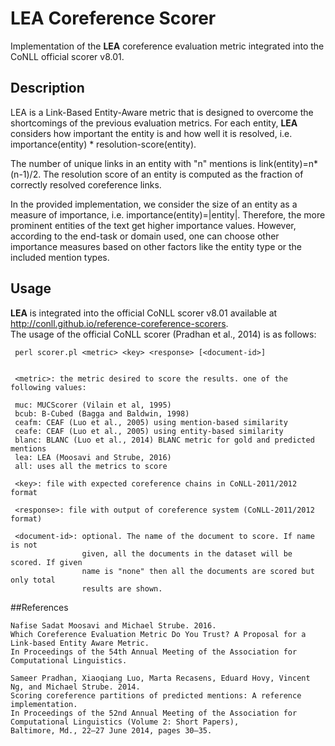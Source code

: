 # LEA Coreference Scorer

Implementation of the **LEA** coreference evaluation metric integrated into the CoNLL official scorer v8.01.

## Description

LEA is a Link-Based Entity-Aware metric that is designed to overcome the shortcomings of the previous evaluation metrics.
For each entity, **LEA** considers how important the entity is and how well it is resolved, i.e. importance(entity) * resolution-score(entity).

The number of unique links in an entity with "n" mentions is link(entity)=n*(n-1)/2.
The resolution score of an entity is computed as the fraction of correctly resolved coreference links.

In the provided implementation, we consider the size of an entity as a measure of importance, i.e. importance(entity)=|entity|.
Therefore, the more prominent entities of the text get higher importance values.
However, according to the end-task or domain used, one can choose other importance measures based on other factors like the entity type or the included mention types.

## Usage

**LEA** is integrated into the official CoNLL scorer v8.01 available at http://conll.github.io/reference-coreference-scorers.  
The usage of the official CoNLL scorer (Pradhan et al., 2014) is as follows:


     perl scorer.pl <metric> <key> <response> [<document-id>]


     <metric>: the metric desired to score the results. one of the following values:

     muc: MUCScorer (Vilain et al, 1995)
     bcub: B-Cubed (Bagga and Baldwin, 1998)
     ceafm: CEAF (Luo et al., 2005) using mention-based similarity
     ceafe: CEAF (Luo et al., 2005) using entity-based similarity
     blanc: BLANC (Luo et al., 2014) BLANC metric for gold and predicted mentions
     lea: LEA (Moosavi and Strube, 2016)
     all: uses all the metrics to score

     <key>: file with expected coreference chains in CoNLL-2011/2012 format

     <response>: file with output of coreference system (CoNLL-2011/2012 format)
 
     <document-id>: optional. The name of the document to score. If name is not
                    given, all the documents in the dataset will be scored. If given
                    name is "none" then all the documents are scored but only total
                    results are shown.

##References

    Nafise Sadat Moosavi and Michael Strube. 2016. 
    Which Coreference Evaluation Metric Do You Trust? A Proposal for a Link-based Entity Aware Metric. 
    In Proceedings of the 54th Annual Meeting of the Association for Computational Linguistics.

    Sameer Pradhan, Xiaoqiang Luo, Marta Recasens, Eduard Hovy, Vincent Ng, and Michael Strube. 2014. 
    Scoring coreference partitions of predicted mentions: A reference implementation. 
    In Proceedings of the 52nd Annual Meeting of the Association for Computational Linguistics (Volume 2: Short Papers),
    Baltimore, Md., 22–27 June 2014, pages 30–35.


